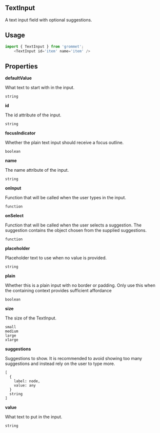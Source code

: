 ## TextInput
A text input field with optional suggestions.

## Usage

```javascript
import { TextInput } from 'grommet';
    <TextInput id='item' name='item' />
```

## Properties

**defaultValue**

What text to start with in the input.

```
string
```

**id**

The id attribute of the input.

```
string
```

**focusIndicator**

Whether the plain text input should receive a focus outline.

```
boolean
```

**name**

The name attribute of the input.

```
string
```

**onInput**

Function that will be called when the user types in the input.

```
function
```

**onSelect**

Function that will be called when the user selects a suggestion.
      The suggestion contains the object chosen from the supplied suggestions.

```
function
```

**placeholder**

Placeholder text to use when no value is provided.

```
string
```

**plain**

Whether this is a plain input with no border or padding.
      Only use this when the containing context provides sufficient affordance

```
boolean
```

**size**

The size of the TextInput.

```
small
medium
large
xlarge
```

**suggestions**

Suggestions to show. It is recommended to avoid showing too many
      suggestions and instead rely on the user to type more.

```
[
  {
    label: node,
    value: any
  }
  string
]
```

**value**

What text to put in the input.

```
string
```
  